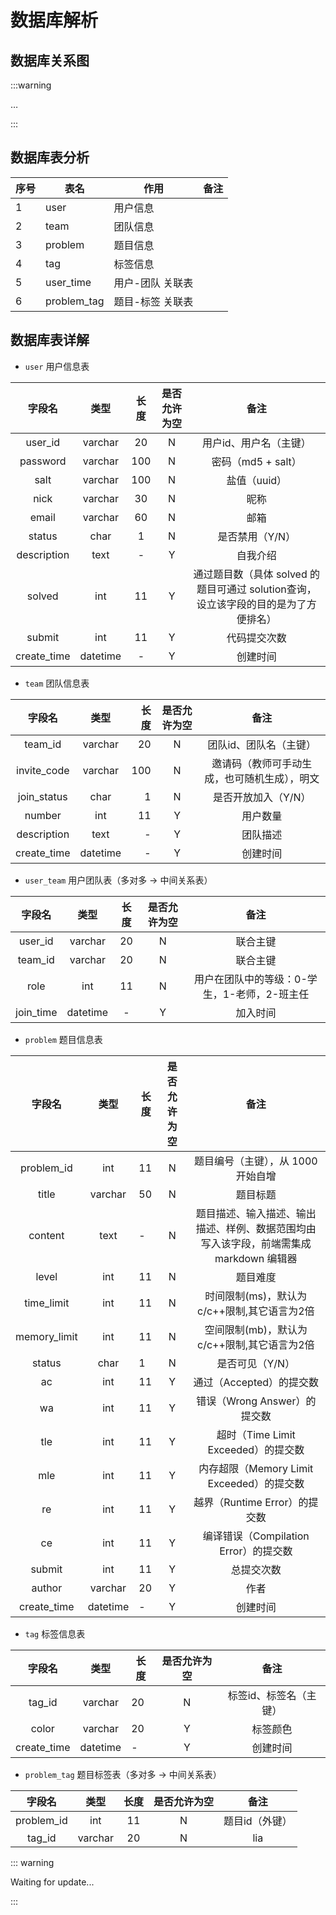 # 数据库解析

## 数据库关系图

:::warning

…

:::

## 数据库表分析

| 序号 | 表名        | 作用             | 备注 |
| ---- | ----------- | ---------------- | ---- |
| 1    | user        | 用户信息         |      |
| 2    | team        | 团队信息         |      |
| 3    | problem     | 题目信息         |      |
| 4    | tag         | 标签信息         |      |
| 5    | user_time   | 用户-团队 关联表 |      |
| 6    | problem_tag | 题目-标签 关联表 |      |



## 数据库表详解

+ `user`  用户信息表

|   字段名    |   类型   | 长度 | 是否允许为空 |                             备注                             |
| :---------: | :------: | :--: | :----------: | :----------------------------------------------------------: |
|   user_id   | varchar  |  20  |      N       |                    用户id、用户名（主键）                    |
|  password   | varchar  | 100  |      N       |                      密码（md5 + salt）                      |
|    salt     | varchar  | 100  |      N       |                         盐值（uuid）                         |
|    nick     | varchar  |  30  |      N       |                             昵称                             |
|    email    | varchar  |  60  |      N       |                             邮箱                             |
|   status    |   char   |  1   |      N       |                       是否禁用（Y/N）                        |
| description |   text   |  -   |      Y       |                           自我介绍                           |
|   solved    |   int    |  11  |      Y       | 通过题目数（具体 solved 的题目可通过 solution查询，设立该字段的目的是为了方便排名） |
|   submit    |   int    |  11  |      Y       |                         代码提交次数                         |
| create_time | datetime |  -   |      Y       |                           创建时间                           |

+ `team` 团队信息表

|   字段名    |   类型   | 长度 | 是否允许为空 |                     备注                     |
| :---------: | :------: | ---: | :----------: | :------------------------------------------: |
|   team_id   | varchar  |   20 |      N       |            团队id、团队名（主键）            |
| invite_code | varchar  |  100 |      N       | 邀请码（教师可手动生成，也可随机生成），明文 |
| join_status |   char   |    1 |      N       |             是否开放加入（Y/N）              |
|   number    |   int    |   11 |      Y       |                   用户数量                   |
| description |   text   |    - |      Y       |                   团队描述                   |
| create_time | datetime |    - |      Y       |                   创建时间                   |

+ `user_team` 用户团队表（多对多 → 中间关系表）

|  字段名   |   类型   | 长度 | 是否允许为空 |                     备注                     |
| :-------: | :------: | :--: | :----------: | :------------------------------------------: |
|  user_id  | varchar  |  20  |      N       |                   联合主键                   |
|  team_id  | varchar  |  20  |      N       |                   联合主键                   |
|   role    |   int    |  11  |      N       | 用户在团队中的等级：0-学生，1-老师，2-班主任 |
| join_time | datetime |  -   |      Y       |                   加入时间                   |

+ `problem` 题目信息表

|    字段名    |   类型   | 长度 | 是否允许为空 |                             备注                             |
| :----------: | :------: | ---- | :----------: | :----------------------------------------------------------: |
|  problem_id  |   int    | 11   |      N       |              题目编号（主键），从 1000 开始自增              |
|    title     | varchar  | 50   |      N       |                           题目标题                           |
|   content    |   text   | -    |      N       | 题目描述、输入描述、输出描述、样例、数据范围均由写入该字段，前端需集成 markdown 编辑器 |
|    level     |   int    | 11   |      N       |                           题目难度                           |
|  time_limit  |   int    | 11   |      N       |         时间限制(ms)，默认为c/c++限制,其它语言为2倍          |
| memory_limit |   int    | 11   |      N       |         空间限制(mb)，默认为c/c++限制,其它语言为2倍          |
|    status    |   char   | 1    |      N       |                       是否可见（Y/N）                        |
|      ac      |   int    | 11   |      Y       |                   通过（Accepted）的提交数                   |
|      wa      |   int    | 11   |      Y       |                 错误（Wrong Answer）的提交数                 |
|     tle      |   int    | 11   |      Y       |             超时（Time Limit Exceeded）的提交数              |
|     mle      |   int    | 11   |      Y       |          内存超限（Memory Limit Exceeded）的提交数           |
|      re      |   int    | 11   |      Y       |                越界（Runtime Error）的提交数                 |
|      ce      |   int    | 11   |      Y       |            编译错误（Compilation Error）的提交数             |
|    submit    |   int    | 11   |      Y       |                          总提交次数                          |
|    author    | varchar  | 20   |      Y       |                             作者                             |
| create_time  | datetime | -    |      Y       |                           创建时间                           |

+ `tag` 标签信息表

|   字段名    |   类型   | 长度 | 是否允许为空 |          备注          |
| :---------: | :------: | ---- | :----------: | :--------------------: |
|   tag_id    | varchar  | 20   |      N       | 标签id、标签名（主键） |
|    color    | varchar  | 20   |      Y       |        标签颜色        |
| create_time | datetime | -    |      Y       |        创建时间        |

+ `problem_tag` 题目标签表（多对多 → 中间关系表）

|   字段名   |  类型   | 长度 | 是否允许为空 |      备注      |
| :--------: | :-----: | :--: | :----------: | :------------: |
| problem_id |   int   |  11  |      N       | 题目id（外键） |
|   tag_id   | varchar |  20  |      N       |      lia       |

::: warning

Waiting for update...

:::

  